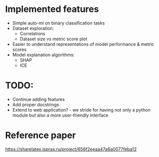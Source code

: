 # Implemented features

- Simple auto-ml on binary classification tasks
- Dataset exploration:
  - Correlations
  - Dataset size vs metric score plot
- Easier to understand representations of model performance & metric scores
- Model explanation algorithms:
  - SHAP
  - ICE

# TODO:
- Continue adding features
- Add proper docstrings
- Extend to web application? - we stride for having not only a python module but also a more user-friendly interface

# Reference paper

https://sharelatex.ispras.ru/project/656f2eeaa47a6a0077feba12